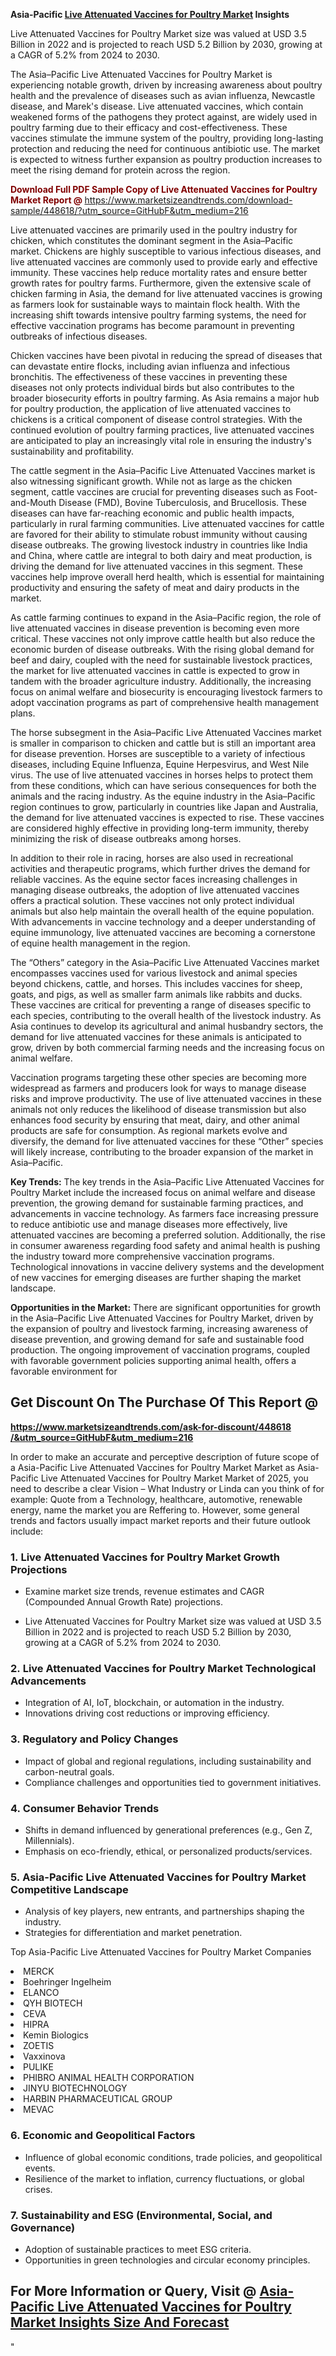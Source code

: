 <p><strong>Asia-Pacific&nbsp;<a href=""https://www.marketsizeandtrends.com/download-sample/448618/&amp;utm_source=GitHubF&amp;utm_medium=216"">Live Attenuated Vaccines for Poultry Market</a> Insights</strong></p><p>Live Attenuated Vaccines for Poultry Market size was valued at USD 3.5 Billion in 2022 and is projected to reach USD 5.2 Billion by 2030, growing at a CAGR of 5.2% from 2024 to 2030.</p><p><p>The Asia–Pacific Live Attenuated Vaccines for Poultry Market is experiencing notable growth, driven by increasing awareness about poultry health and the prevalence of diseases such as avian influenza, Newcastle disease, and Marek's disease. Live attenuated vaccines, which contain weakened forms of the pathogens they protect against, are widely used in poultry farming due to their efficacy and cost-effectiveness. These vaccines stimulate the immune system of the poultry, providing long-lasting protection and reducing the need for continuous antibiotic use. The market is expected to witness further expansion as poultry production increases to meet the rising demand for protein across the region.</p><p><p><strong><span style="color: #800000;">Download Full PDF Sample Copy of Live Attenuated Vaccines for Poultry Market Report @</span>&nbsp;</strong><a href="https://www.marketsizeandtrends.com/download-sample/448618/?utm_source=GitHubF&amp;utm_medium=216" target="_blank">https://www.marketsizeandtrends.com/download-sample/448618/?utm_source=GitHubF&amp;utm_medium=216</a></p></p><p>Live attenuated vaccines are primarily used in the poultry industry for chicken, which constitutes the dominant segment in the Asia–Pacific market. Chickens are highly susceptible to various infectious diseases, and live attenuated vaccines are commonly used to provide early and effective immunity. These vaccines help reduce mortality rates and ensure better growth rates for poultry farms. Furthermore, given the extensive scale of chicken farming in Asia, the demand for live attenuated vaccines is growing as farmers look for sustainable ways to maintain flock health. With the increasing shift towards intensive poultry farming systems, the need for effective vaccination programs has become paramount in preventing outbreaks of infectious diseases.</p><p>Chicken vaccines have been pivotal in reducing the spread of diseases that can devastate entire flocks, including avian influenza and infectious bronchitis. The effectiveness of these vaccines in preventing these diseases not only protects individual birds but also contributes to the broader biosecurity efforts in poultry farming. As Asia remains a major hub for poultry production, the application of live attenuated vaccines to chickens is a critical component of disease control strategies. With the continued evolution of poultry farming practices, live attenuated vaccines are anticipated to play an increasingly vital role in ensuring the industry's sustainability and profitability.</p><p>The cattle segment in the Asia–Pacific Live Attenuated Vaccines market is also witnessing significant growth. While not as large as the chicken segment, cattle vaccines are crucial for preventing diseases such as Foot-and-Mouth Disease (FMD), Bovine Tuberculosis, and Brucellosis. These diseases can have far-reaching economic and public health impacts, particularly in rural farming communities. Live attenuated vaccines for cattle are favored for their ability to stimulate robust immunity without causing disease outbreaks. The growing livestock industry in countries like India and China, where cattle are integral to both dairy and meat production, is driving the demand for live attenuated vaccines in this segment. These vaccines help improve overall herd health, which is essential for maintaining productivity and ensuring the safety of meat and dairy products in the market.</p><p>As cattle farming continues to expand in the Asia–Pacific region, the role of live attenuated vaccines in disease prevention is becoming even more critical. These vaccines not only improve cattle health but also reduce the economic burden of disease outbreaks. With the rising global demand for beef and dairy, coupled with the need for sustainable livestock practices, the market for live attenuated vaccines in cattle is expected to grow in tandem with the broader agriculture industry. Additionally, the increasing focus on animal welfare and biosecurity is encouraging livestock farmers to adopt vaccination programs as part of comprehensive health management plans.</p><p>The horse subsegment in the Asia–Pacific Live Attenuated Vaccines market is smaller in comparison to chicken and cattle but is still an important area for disease prevention. Horses are susceptible to a variety of infectious diseases, including Equine Influenza, Equine Herpesvirus, and West Nile virus. The use of live attenuated vaccines in horses helps to protect them from these conditions, which can have serious consequences for both the animals and the racing industry. As the equine industry in the Asia–Pacific region continues to grow, particularly in countries like Japan and Australia, the demand for live attenuated vaccines is expected to rise. These vaccines are considered highly effective in providing long-term immunity, thereby minimizing the risk of disease outbreaks among horses.</p><p>In addition to their role in racing, horses are also used in recreational activities and therapeutic programs, which further drives the demand for reliable vaccines. As the equine sector faces increasing challenges in managing disease outbreaks, the adoption of live attenuated vaccines offers a practical solution. These vaccines not only protect individual animals but also help maintain the overall health of the equine population. With advancements in vaccine technology and a deeper understanding of equine immunology, live attenuated vaccines are becoming a cornerstone of equine health management in the region.</p><p>The “Others” category in the Asia–Pacific Live Attenuated Vaccines market encompasses vaccines used for various livestock and animal species beyond chickens, cattle, and horses. This includes vaccines for sheep, goats, and pigs, as well as smaller farm animals like rabbits and ducks. These vaccines are critical for preventing a range of diseases specific to each species, contributing to the overall health of the livestock industry. As Asia continues to develop its agricultural and animal husbandry sectors, the demand for live attenuated vaccines for these animals is anticipated to grow, driven by both commercial farming needs and the increasing focus on animal welfare.</p><p>Vaccination programs targeting these other species are becoming more widespread as farmers and producers look for ways to manage disease risks and improve productivity. The use of live attenuated vaccines in these animals not only reduces the likelihood of disease transmission but also enhances food security by ensuring that meat, dairy, and other animal products are safe for consumption. As regional markets evolve and diversify, the demand for live attenuated vaccines for these “Other” species will likely increase, contributing to the broader expansion of the market in Asia–Pacific.</p><p><strong>Key Trends:</strong> The key trends in the Asia–Pacific Live Attenuated Vaccines for Poultry Market include the increased focus on animal welfare and disease prevention, the growing demand for sustainable farming practices, and advancements in vaccine technology. As farmers face increasing pressure to reduce antibiotic use and manage diseases more effectively, live attenuated vaccines are becoming a preferred solution. Additionally, the rise in consumer awareness regarding food safety and animal health is pushing the industry toward more comprehensive vaccination programs. Technological innovations in vaccine delivery systems and the development of new vaccines for emerging diseases are further shaping the market landscape.</p><p><strong>Opportunities in the Market:</strong> There are significant opportunities for growth in the Asia–Pacific Live Attenuated Vaccines for Poultry Market, driven by the expansion of poultry and livestock farming, increasing awareness of disease prevention, and growing demand for safe and sustainable food production. The ongoing improvement of vaccination programs, coupled with favorable government policies supporting animal health, offers a favorable environment for</p><h2><strong>Get Discount On The Purchase Of This Report @&nbsp;</strong></h2><p><strong><a href=""https://www.marketsizeandtrends.com/ask-for-discount/448618/&amp;utm_source=GitHubF&amp;utm_medium=216"" target=""_blank"">https://www.marketsizeandtrends.com/ask-for-discount/448618<br />/&amp;utm_source=GitHubF&amp;utm_medium=216</a></strong></p><p>In order to make an accurate and perceptive description of future scope of a Asia-Pacific&nbsp;Live Attenuated Vaccines for Poultry Market Market as Asia-Pacific&nbsp;Live Attenuated Vaccines for Poultry Market Market of 2025, you need to describe a clear Vision &ndash; What Industry or Linda can you think of for example: Quote from a Technology, healthcare, automotive, renewable energy, name the market you are Reffering to. However, some general trends and factors usually impact market reports and their future outlook include:</p><h3>1.&nbsp;<strong>Live Attenuated Vaccines for Poultry Market Growth Projections</strong></h3><ul><li>Examine market size trends, revenue estimates and CAGR (Compounded Annual Growth Rate) projections.</li><li><p>Live Attenuated Vaccines for Poultry Market size was valued at USD 3.5 Billion in 2022 and is projected to reach USD 5.2 Billion by 2030, growing at a CAGR of 5.2% from 2024 to 2030.</p></li></ul><h3>2.&nbsp;<strong>Live Attenuated Vaccines for Poultry Market Technological Advancements</strong></h3><ul><li>Integration of AI, IoT, blockchain, or automation in the industry.</li><li>Innovations driving cost reductions or improving efficiency.</li></ul><h3>3.&nbsp;<strong>Regulatory and Policy Changes</strong></h3><ul><li>Impact of global and regional regulations, including sustainability and carbon-neutral goals.</li><li>Compliance challenges and opportunities tied to government initiatives.</li></ul><h3>4.&nbsp;<strong>Consumer Behavior Trends</strong></h3><ul><li>Shifts in demand influenced by generational preferences (e.g., Gen Z, Millennials).</li><li>Emphasis on eco-friendly, ethical, or personalized products/services.</li></ul><h3>5.&nbsp;<strong>Asia-Pacific Live Attenuated Vaccines for Poultry Market Competitive Landscape</strong></h3><ul><li>Analysis of key players, new entrants, and partnerships shaping the industry.</li><li>Strategies for differentiation and market penetration.</li></ul><p data-pm-slice=""1 1 []"">Top Asia-Pacific Live Attenuated Vaccines for Poultry Market Companies</p><div data-test-id=""""><p><li>MERCK</li><li> Boehringer Ingelheim</li><li> ELANCO</li><li> QYH BIOTECH</li><li> CEVA</li><li> HIPRA</li><li> Kemin Biologics</li><li> ZOETIS</li><li> Vaxxinova</li><li> PULIKE</li><li> PHIBRO ANIMAL HEALTH CORPORATION</li><li> JINYU BIOTECHNOLOGY</li><li> HARBIN PHARMACEUTICAL GROUP</li><li> MEVAC</li></p></div><h3>6.&nbsp;<strong>Economic and Geopolitical Factors</strong></h3><ul><li>Influence of global economic conditions, trade policies, and geopolitical events.</li><li>Resilience of the market to inflation, currency fluctuations, or global crises.</li></ul><h3>7.&nbsp;<strong>Sustainability and ESG (Environmental, Social, and Governance)</strong></h3><ul><li>Adoption of sustainable practices to meet ESG criteria.</li><li>Opportunities in green technologies and circular economy principles.</li></ul><h2><strong>For More Information or Query, Visit @&nbsp;</strong><a href=""https://www.verifiedmarketreports.com/product/live-attenuated-vaccines-for-poultry-market/"" target=""_blank"">Asia-Pacific Live Attenuated Vaccines for Poultry Market Insights Size And Forecast</a></h2>"
